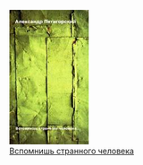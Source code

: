 ![](Вспомнишь%20странного%20человека.jpg)  
[Вспомнишь странного человека](Вспомнишь%20странного%20человека)
